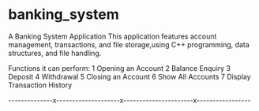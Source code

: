 # banking_system
A Banking System Application
This application features account management, transactions, and file storage,using C++ programming, data structures, and file handling.

Functions it can perform:
1 Opening an Account
2 Balance Enquiry
3 Deposit
4 Withdrawal
5 Closing an Account
6 Show All Accounts
7 Display Transaction History

--------------x--------------------x----------------------x-----------------

